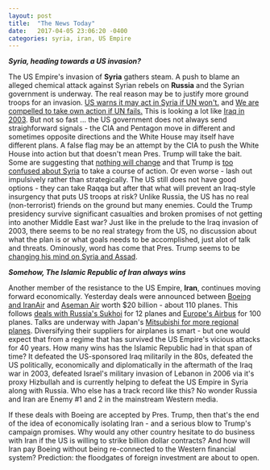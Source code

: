 ```yaml
---
layout: post
title:  "The News Today"
date:   2017-04-05 23:06:20 -0400
categories: syria, iran, US Empire
---
```


***Syria, heading towards a US invasion?***

The US Empire's invasion of **Syria** gathers steam. A push to blame an alleged chemical attack against Syrian rebels on **Russia** and the Syrian government is underway.  The real reason may be to justify more ground troops for an invasion. [US warns it may act in Syria if UN won't.](https://www.google.ca/url?sa=t&rct=j&q=&esrc=s&source=web&cd=23&cad=rja&uact=8&ved=0ahUKEwiksZGO4Y3TAhVH94MKHXCJAVAQFghuMBY&url=http%3A%2F%2Fabcnews.go.com%2FUS%2FwireStory%2Fus-russia-trade-claims-chem-weapons-syria-46594463&usg=AFQjCNEDyo703sIY1HimjOgHHZEezHxNAA&sig2=zeR8lzy1Y59CObvB-2b-Jw&bvm=bv.151426398,d.amc) and [We are compelled to take own action if UN fails.](https://www.rt.com/news/383608-security-council-chemical-syria/)  This is looking a lot like [Iraq in 2003](https://sputniknews.com/politics/201704051052330037-syria-iraq-idlib/ "Syrian Official Reminds of West's Claims Iraq Had Weapons of Mass Destruction"). But not so fast ... the US government does not always send straighforward signals - the CIA and Pentagon move in different and sometimes opposite directions and the White House may itself have different plans.  A false flag may be an attempt by the CIA to push the White House into action but that doesn't mean Pres. Trump will take the bait.  Some are suggesting that [nothing will change](https://sputniknews.com/world/201704051052326674-trump-syria-chemical-attack/) and that Trump is [too confused about Syria](http://www.theamericanconservative.com/larison/trumps-confused-syria-views/) to take a course of action. Or even worse - lash out impulsively rather than strategically. The US still does not have good options - they can take Raqqa but after that what will prevent an Iraq-style insurgency that puts US troops at risk?  Unlike Russia, the US has no real (non-terrorist) friends on the ground but many enemies. Could the Trump presidency survive significant casualties and broken promises of not getting into another Middle East war? Just like in the prelude to the Iraq invasion of 2003, there seems to be no real strategy from the US, no discussion about what the plan is or what goals needs to be accomplished, just alot of talk and threats. Ominously, word has come that Pres. Trump seems to be [changing his mind on Syria and Assad](https://www.nytimes.com/2017/04/05/world/middleeast/king-abdullah-jordan-trump.html?_r=0). 

***Somehow, The Islamic Republic of Iran always wins***

Another member of the resistance to the US Empire, **Iran**, continues moving forward economically.  Yesterday deals were announced between [Boeing and IranAir](http://www.tehrantimes.com/news/409019/Iran-Air-Boeing-sign-16-6b-deal) and [Aseman Air](http://www.tehrantimes.com/news/412325/Boeing-signs-new-3-billion-deal-with-Iran-s-Aseman-Airlines) worth $20 billion - about 110 planes.  This follows [deals with Russia's Sukhoi](http://www.presstv.com/Detail/2017/04/01/516363/Russia-Iran-in-deal-over-12-Sukhoi-planes) for 12 planes and [Europe's Airbus](http://www.airbus.com/presscentre/pressreleases/press-release-detail/detail/iran-air-takes-delivery-of-its-first-of-100-airbus-aircraft/) for 100 planes. Talks are underway with Japan's [Mitsubishi for more regional planes](http://www.tehrantimes.com/news/412377/Talks-with-Mitsubishi-ongoing-despite-Boeing-deal-Iran-says).  Diversifying their suppliers for airplanes is smart - but one would expect that from a regime that has survived the US Empire's vicious attacks for 40 years.  How many wins has the Islamic Republic had in that span of time?  It defeated the US-sponsored Iraq militarily in the 80s, defeated the US politically, economically and diplomatically in the aftermath of the Iraq war in 2003, defeated Israel's military invasion of Lebanon in 2006 via it's proxy Hizbullah and is currently helping to defeat the US Empire in Syria along with Russia. Who else has a track record like this?  No wonder Russia and Iran are Enemy #1 and 2 in the mainstream Western media.

If these deals with Boeing are accepted by Pres. Trump, then that's the end of the idea of economically isolating Iran - and a serious blow to Trump's campaign promises. Why would any other country hesitate to do business with Iran if the US is willing to strike billion dollar contracts?  And how will Iran pay Boeing without being re-connected to the Western financial system? Prediction: the floodgates of foreign investment are about to open.



